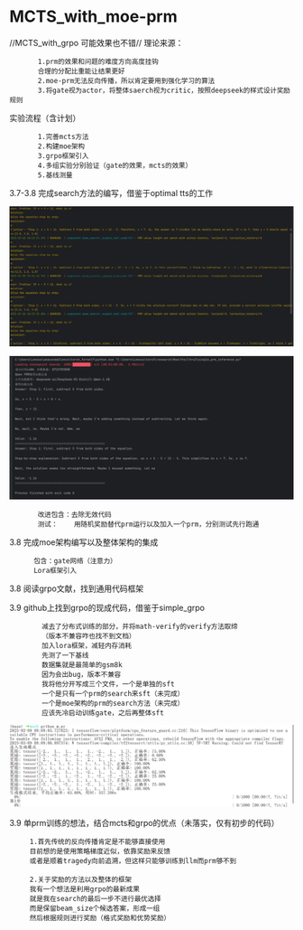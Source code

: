 # MCTS_with_moe-prm
//MCTS_with_grpo 可能效果也不错//
理论来源：

           1.prm的效果和问题的难度方向高度挂钩
           合理的分配比重能让结果更好
           2.moe-prm无法反向传播，所以肯定要用到强化学习的算法
           3.将gate视为actor，将整体saerch视为critic，按照deepseek的样式设计奖励规则

实验流程（含计划）
 
           1.完善mcts方法
           2.构建moe架构
           3.grpo框架引入
           4.多组实验分别验证（gate的效果，mcts的效果）
           5.基线测量


3.7-3.8 完成search方法的编写，借鉴于optimal tts的工作


![image](https://github.com/cxb-student/MCTS-with-moe-at-tts-prm/blob/main/random_test.png)

![image](https://github.com/cxb-student/MCTS-with-moe-at-tts-prm/blob/main/single.png)

           改进包含：去除无效代码
           测试：    用随机奖励替代prm运行以及加入一个prm，分别测试先行跑通
           
3.8     完成moe架构编写以及整体架构的集成
   
          包含：gate网络（注意力）
          Lora框架引入
          

3.8     阅读grpo文献，找到通用代码框架

3.9     github上找到grpo的现成代码，借鉴于simple_grpo

            减去了分布式训练的部分，并将math-verify的verify方法取缔
            （版本不兼容咋也找不到文档）
            加入lora框架，减轻内存消耗
            先测了一下基线
            数据集就是最简单的gsm8k
            因为会出bug，版本不兼容
            我将他分开写成三个文件，一个是单独的sft
            一个是只有一个prm的search来sft（未完成）
            一个是moe架构的prm的search方法（未完成）
            应该先冷启动训练gate，之后再整体sft

![image](https://github.com/cxb-student/MCTS-with-moe-at-tts-prm/blob/main/train.png)

3.9     单prm训练的想法，结合mcts和grpo的优点（未落实，仅有初步的代码）

         1.首先传统的反向传播肯定是不能够直接使用
         目前想的是使用策略梯度近似，依靠奖励来反馈
         或者是顺着tragedy向前追溯，但这样只能够训练到llm而prm够不到
         
         2.关于奖励的方法以及整体的框架
         我有一个想法是利用grpo的最新成果
         就是我在search的最后一步不进行最优选择
         而是保留beam_size个候选答案，形成一组
         然后根据规则进行奖励（格式奖励和优势奖励）
